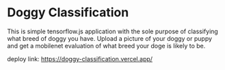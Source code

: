 # Doggy Classification

This is simple tensorflow.js application with the sole purpose of classifying what breed of doggy you have. Upload a picture of your doggy or puppy and get a mobilenet evaluation of what breed your doge is likely to be.

deploy link: https://doggy-classification.vercel.app/
